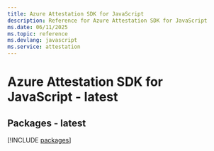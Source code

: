 ```yaml
---
title: Azure Attestation SDK for JavaScript
description: Reference for Azure Attestation SDK for JavaScript
ms.date: 06/11/2025
ms.topic: reference
ms.devlang: javascript
ms.service: attestation
---
```

# Azure Attestation SDK for JavaScript - latest
## Packages - latest
[!INCLUDE [packages](attestation-index.md)]